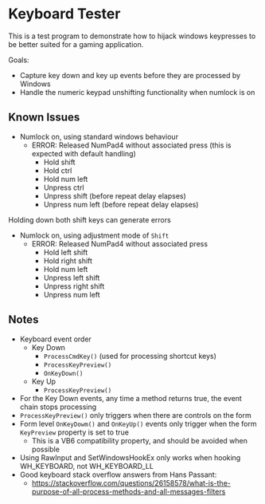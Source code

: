# Keyboard Tester

This is a test program to demonstrate how to hijack windows keypresses to be better suited for a gaming application.

Goals:
- Capture key down and key up events before they are processed by Windows
- Handle the numeric keypad unshifting functionality when numlock is on

## Known Issues

- Numlock on, using standard windows behaviour
  - ERROR: Released NumPad4 without associated press (this is expected with default handling)
    - Hold shift
    - Hold ctrl
    - Hold num left
    - Unpress ctrl
    - Unpress shift (before repeat delay elapses)
    - Unpress num left (before repeat delay elapses)

Holding down both shift keys can generate errors

- Numlock on, using adjustment mode of `Shift`
  - ERROR: Released NumPad4 without associated press
    - Hold left shift
    - Hold right shift
    - Hold num left
    - Unpress left shift
    - Unpress right shift
    - Unpress num left

## Notes

- Keyboard event order
  - Key Down
    - `ProcessCmdKey()` (used for processing shortcut keys)
    - `ProcessKeyPreview()`
    - `OnKeyDown()`
  - Key Up
    - `ProcessKeyPreview()`
- For the Key Down events, any time a method returns true, the event chain stops processing
- `ProcessKeyPreview()` only triggers when there are controls on the form
- Form level `OnKeyDowm()` and `OnKeyUp()` events only trigger when the form `KeyPreview` property is set to true
  - This is a VB6 compatibility property, and should be avoided when possible
- Using RawInput and SetWindowsHookEx only works when hooking WH_KEYBOARD, not WH_KEYBOARD_LL
- Good keyboard stack overflow answers from Hans Passant:
  - https://stackoverflow.com/questions/26158578/what-is-the-purpose-of-all-process-methods-and-all-messages-filters

